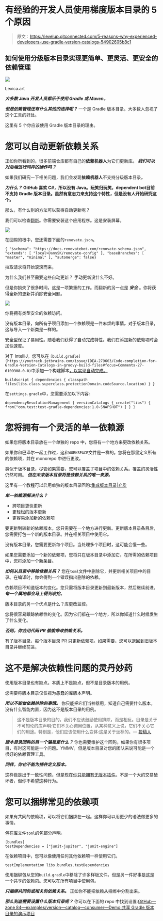 # 有经验的开发人员使用梯度版本目录的 5 个原因

> 原文：<https://levelup.gitconnected.com/5-reasons-why-experienced-developers-use-gradle-version-catalogs-54902605b8c1>

## 如何使用分级版本目录实现更简单、更灵活、更安全的依赖管理

![](img/6f0873dd9bcdb6f9ca57b726714315a0.png)

Lexica.art

***大多数 Java 开发人员都乐于使用 Gradle 或 Maven。***

***但是依赖管理还有什么其他的选择呢？*** 一个是 Gradle 版本目录。大多数人忽视了这个工具的好处。

这里有 5 个你应该使用 Gradle 版本目录的理由。

# 您可以自动更新依赖关系

正如你所看到的，很多前端仓库都有自己的**依赖机器人**为它们更新库。 ***我们可以对后端进行同样的操作吗？***

如果我们研究一下相关问题，我们会发现**依赖机器人**不支持分级版本目录。

***为什么？*** **GitHub 喜欢 C#，所以没有 Java。玩笑归玩笑，**dependent bot**目前不支持 Gradle 版本目录。虽然有意志力来支持这个特性，但是没有人开始研究这个。**

那么，有什么别的方法可以获得自动更新呢？

我们可以检查[翻新](https://github.com/apps/renovate)。你需要安装这个应用程序。这是安装屏幕。

![](img/6adc786250804d8af45ccdd1877c266e.png)

在回购的根中，您还需要下面的`renovate.json`。

```
{ "$schema": "https://docs.renovatebot.com/renovate-schema.json", "extends": [ "local>DanySK/renovate-config" ], "baseBranches": [ "master", "minimal" ], "automerge": false}
```

拉取请求将开始滚滚而来。

为什么我们甚至需要这些自动更新？ 手动更新没什么不好。

但是你损失了很多时间，这是一项繁重的工作。而翻新的另一点是 ***安全*** 。你将获得全新的更新并消除安全问题。

![](img/215c451619ef7712e0b8a99403429db4.png)

你将拥有类型安全的依赖访问。

没有版本目录，向所有子项目添加一个依赖项是一件麻烦的事情。对于版本目录，这与导入一个新类是一样的。

安全型保证了易用性。随着我们获得了自动完成特性，我们在添加新的依赖项时会加快速度。

对于 IntelliJ，您可以在 `[build.gradle](https://youtrack.jetbrains.com/issue/IDEA-279603/Code-completion-for-Gradle-Version-Catalogs-in-groovy-build-files#focus=Comments-27-6109308.0-0)`中添加一个构建脚本[，以实现自动完成。](https://youtrack.jetbrains.com/issue/IDEA-279603/Code-completion-for-Gradle-Version-Catalogs-in-groovy-build-files#focus=Comments-27-6109308.0-0)

```
buildscript { dependencies { classpath files(libs.class.superclass.protectionDomain.codeSource.location) } }
```

在`settings.gradle`中，您需要添加以下内容:

```
dependencyResolutionManagement { versionCatalogs { create("libs") { from("com.test:test-gradle-dependencies:1.0-SNAPSHOT") } } }
```

# 您将拥有一个灵活的单一依赖源

如果您将版本目录放在一个单独的 repo 中，您将有一个地方来更改依赖关系。

如果你和巴泽尔一起工作过，这和`WORKSPACE`文件是一样的。您将在那里定义所有的依赖项，并在 monorepo 中进行更改。

类似于版本目录，尽管如果需要，您可以覆盖子项目中的依赖关系。覆盖的灵活性仍然可用。 ***但在未来版本目录将是依赖关系的唯一来源。***

这里有一个教程可以启用单独的版本目录回购:[集成版本目录|介质](https://umang91.medium.com/integrating-a-version-catalog-c5c7d45516db)

***单一依赖源解决什么？***

*   跨项目更快更新
*   更轻松的版本更新
*   更容易添加新的依赖项

要更新到较新的依赖版本，您只需要在一个地方进行更新。更新版本目录条目后，您需要打包一个新的版本目录。并在相关项目中使用它。

没有版本目录，您需要更新每个项目。当处理多个项目时，这可能会慢一些。

如果您需要添加一个新的依赖项，您将只在版本目录中添加它。在所需的依赖项目中，您将添加一个新条目。

***如何从目录中移除依赖关系？*** 您在`toml`文件中删除它，并更新相关项目中的目录。在编译时，你会得到一个错误指出删除的依赖。

依赖项目不知道版本的变化。您只需将版本目录更新到最新版本，然后继续前进。 ***每一个属地都会马上得到收拾。***

版本目录的另一个优点是什么？库更改监控。

您将很容易跟踪依赖性的变化。因为它们都在一个地方，所以你知道什么时候发生了什么变化。

***否则，你会用代码 PR 偷偷修改依赖关系。***

有了版本目录，每个版本目录 PR 只更新依赖项。如果需要，您可以退回到旧版本目录并继续前进。

# 这不是解决依赖性问题的灵丹妙药

使用版本目录也有缺点。本质上不是缺点，但不是目录版本的用例。

您需要将版本目录仅仅视为愚蠢的库版本声明。

***所以不能做依赖排除的事情。*** 你只能把它们当神器用，知道自己需要什么版本。没有什么智能内置，因为这不是版本目录的用例。

> 这不是版本目录的目的。我们不应该鼓励使用排除，而是相反。目录是关于不可知论的库声明:它们不关心调用位置，从某种意义上说，它们不关心它们的用途。特别是，他们应该使用什么变体:这是关于坐标的。— [投稿人](https://github.com/gradle/gradle/issues/20274#issuecomment-1078802201)

***版本目录回购的另一个骗局是什么？*** 你也需要维护这个回购。如果你有很多项目，有时这可能是一个问题。YMMV，但是版本目录对您的团队来说可能是一个很好的依赖管理工具。

***同样，你也不能为插件定义版本。***

这样做是出于一致性问题，但是现在[你只能拥有无版本插件](https://melix.github.io/blog/2021/03/version-catalogs-faq.html#_can_i_use_a_version_catalog_to_declare_plugin_versions)。不是一个大的交易破坏者，但你不希望这种行为。

# 您可以捆绑常见的依赖项

如果有共同的依赖项，可以将它们捆绑在一起。这样你可以用更少的语法做更多的事情。

包在库文件`toml`的包部分声明。

```
[bundles]
testDependencies = ["junit-jupiter", "junit-engine"]
```

在依赖项目中，您可以像使用任何其他依赖项一样使用它们。

```
testImplementation libs.bundles.testDependencies
```

使用捆绑包从您的`build.gradle`中移除了许多样板文件。但是另一件好事是这是一个共享的依赖包。您可以在所有项目中使用包。

***只捆绑共同的或相关的依赖关系。*** 正如你不能把依赖从捆绑中分割出来。

***那么到底需要设置什么版本目录呢？*** 你可以在下面的 repo 中找到设置:[GitHub—zone 84—examples/version—catalog—consumer—Demo:共享 Gradle 版本目录的演示项目](https://github.com/zone84-examples/version-catalog-consumer-demo)